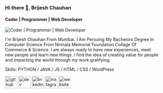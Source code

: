 

### Hi there 👋, Brijesh Chauhan
#### Coder | Programmer | Web Developer
![Coder | Programmer | Web Developer](https://media-exp1.licdn.com/dms/image/C5616AQHtABF5SNjriA/profile-displaybackgroundimage-shrink_350_1400/0/1636358477287?e=1642032000&v=beta&t=VlqLMQwphfiiuvgkTaeJsjwke9VOOqny6_oDM1T8lNo)

I'm Brijesh Chauhan From Mumbai.
I Am Persuing My Bachelors Degree In Computer Science From Nirmala Memorial Foundation Collage Of Commerce & Science. I am always ready to have new experiences, meet new people and learn new things. I find the idea of creating value for people and impacting the world through my work gratifying.

Skills: PYTHON / JAVA / JS / HTML / CSS / WordPress



[<img src='https://cdn.jsdelivr.net/npm/simple-icons@3.0.1/icons/github.svg' alt='github' height='40'>](https://github.com/https://github.com/Brijesh-18)  [<img src='https://cdn.jsdelivr.net/npm/simple-icons@3.0.1/icons/dev-dot-to.svg' alt='dev' height='40'>](https://dev.to/https://dev.to/brijesh18)  [<img src='https://cdn.jsdelivr.net/npm/simple-icons@3.0.1/icons/linkedin.svg' alt='linkedin' height='40'>](https://www.linkedin.com/in/https://www.linkedin.com/in/brijesh-chauhan-92654913a//)  [<img src='https://cdn.jsdelivr.net/npm/simple-icons@3.0.1/icons/instagram.svg' alt='instagram' height='40'>](https://www.instagram.com/https://www.instagram.com/amit_btw//)  [<img src='https://cdn.jsdelivr.net/npm/simple-icons@3.0.1/icons/icloud.svg' alt='website' height='40'>](https://chauhanbrijesh.ml/)  



